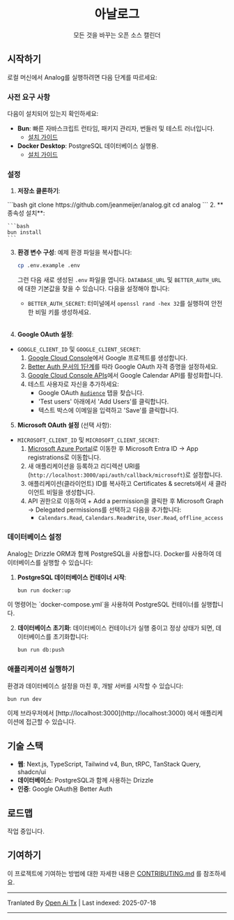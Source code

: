 <translate-content><p align="center">
  <h1 align="center">아날로그</h1>
  <p align="center">모든 것을 바꾸는 오픈 소스 캘린더</p>
</p>

## 시작하기

로컬 머신에서 Analog를 실행하려면 다음 단계를 따르세요:

### 사전 요구 사항

다음이 설치되어 있는지 확인하세요:

- **Bun**: 빠른 자바스크립트 런타임, 패키지 관리자, 번들러 및 테스트 러너입니다.
  - [설치 가이드](https://bun.sh/docs/installation)
- **Docker Desktop**: PostgreSQL 데이터베이스 실행용.
  - [설치 가이드](https://www.docker.com/products/docker-desktop/)

### 설정

1.  **저장소 클론하기**:
</translate-content>
    ```bash
    git clone https://github.com/jeanmeijer/analog.git
    cd analog
    ```
2.  **종속성 설치**:


    ```bash
    bun install
    ```
3.  **환경 변수 구성**:
    예제 환경 파일을 복사합니다:


    ```bash
    cp .env.example .env
    ```
    그런 다음 새로 생성된 `.env` 파일을 엽니다. `DATABASE_URL` 및 `BETTER_AUTH_URL`에 대한 기본값을 찾을 수 있습니다. 다음을 설정해야 합니다:
    - `BETTER_AUTH_SECRET`: 터미널에서 `openssl rand -hex 32`를 실행하여 안전한 비밀 키를 생성하세요.
      <br/><br/>

4.  **Google OAuth 설정**:

- `GOOGLE_CLIENT_ID` 및 `GOOGLE_CLIENT_SECRET`:
  1. [Google Cloud Console](https://console.cloud.google.com/)에서 Google 프로젝트를 생성합니다.
  2. [Better Auth 문서의 1단계](https://www.better-auth.com/docs/authentication/google)를 따라 Google OAuth 자격 증명을 설정하세요.
  3. [Google Cloud Console APIs](https://console.cloud.google.com/apis/library/calendar-json.googleapis.com)에서 Google Calendar API를 활성화합니다.
  4. 테스트 사용자로 자신을 추가하세요:
     - Google OAuth [`Audience`](https://console.cloud.google.com/auth/audience) 탭을 찾습니다.
     - 'Test users' 아래에서 'Add Users'를 클릭합니다.
     - 텍스트 박스에 이메일을 입력하고 'Save'를 클릭합니다.

5. **Microsoft OAuth 설정** (선택 사항):

- `MICROSOFT_CLIENT_ID` 및 `MICROSOFT_CLIENT_SECRET`:
  1. [Microsoft Azure Portal](https://portal.azure.com/)로 이동한 후 Microsoft Entra ID → App registrations로 이동합니다.
  2. 새 애플리케이션을 등록하고 리디렉션 URI를 (`http://localhost:3000/api/auth/callback/microsoft`)로 설정합니다.
  3. 애플리케이션(클라이언트) ID를 복사하고 Certificates & secrets에서 새 클라이언트 비밀을 생성합니다.
  4. API 권한으로 이동하여 + Add a permission을 클릭한 후 Microsoft Graph → Delegated permissions를 선택하고 다음을 추가합니다:
     - `Calendars.Read`, `Calendars.ReadWrite`, `User.Read`, `offline_access`

### 데이터베이스 설정

Analog는 Drizzle ORM과 함께 PostgreSQL을 사용합니다. Docker를 사용하여 데이터베이스를 실행할 수 있습니다:

1.  **PostgreSQL 데이터베이스 컨테이너 시작**:


    ```bash
    bun run docker:up
    ```
<translate-content>
    이 명령어는 `docker-compose.yml`을 사용하여 PostgreSQL 컨테이너를 실행합니다.

2.  **데이터베이스 초기화**:
    데이터베이스 컨테이너가 실행 중이고 정상 상태가 되면, 데이터베이스를 초기화합니다:</translate-content>
    ```bash
    bun run db:push
    ```
### 애플리케이션 실행하기

환경과 데이터베이스 설정을 마친 후, 개발 서버를 시작할 수 있습니다:


```bash
bun run dev
```
<translate-content>
이제 브라우저에서 [http://localhost:3000](http://localhost:3000) 에서 애플리케이션에 접근할 수 있습니다.

## 기술 스택

- **웹**: Next.js, TypeScript, Tailwind v4, Bun, tRPC, TanStack Query, shadcn/ui
- **데이터베이스**: PostgreSQL과 함께 사용하는 Drizzle
- **인증**: Google OAuth용 Better Auth

## 로드맵

작업 중입니다.

## 기여하기

이 프로젝트에 기여하는 방법에 대한 자세한 내용은 [CONTRIBUTING.md](https://raw.githubusercontent.com/analogdotnow/Analog/main/./CONTRIBUTING.md) 를 참조하세요.
</translate-content>

---

Tranlated By [Open Ai Tx](https://github.com/OpenAiTx/OpenAiTx) | Last indexed: 2025-07-18

---